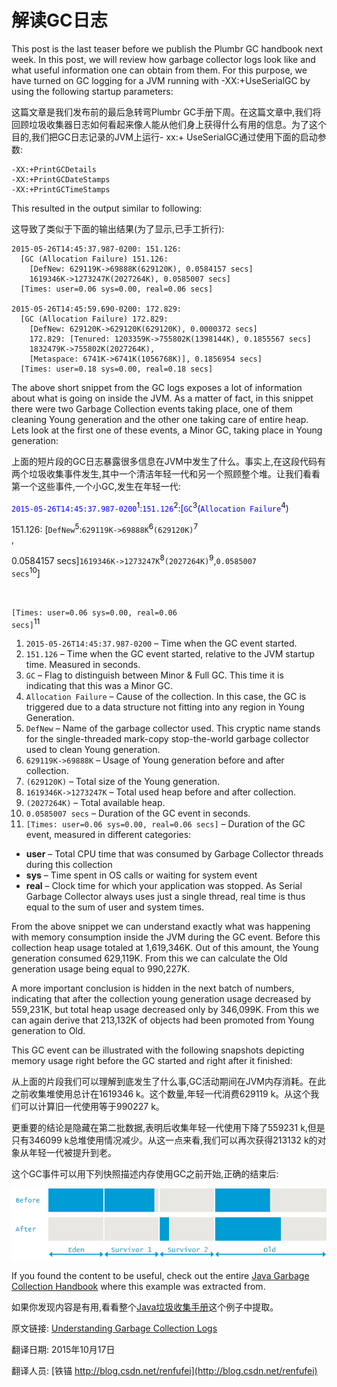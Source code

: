 解读GC日志
==


This post is the last teaser before we publish the Plumbr GC handbook next week. In this post, we will review how garbage collector logs look like and what useful information one can obtain from them. For this purpose, we have turned on GC logging for a JVM running with -XX:+UseSerialGC by using the following startup parameters:


这篇文章是我们发布前的最后急转弯Plumbr GC手册下周。在这篇文章中,我们将回顾垃圾收集器日志如何看起来像人能从他们身上获得什么有用的信息。为了这个目的,我们把GC日志记录的JVM上运行- xx:+ UseSerialGC通过使用下面的启动参数:


	-XX:+PrintGCDetails
	-XX:+PrintGCDateStamps
	-XX:+PrintGCTimeStamps

This resulted in the output similar to following:

这导致了类似于下面的输出结果(为了显示,已手工折行):

	2015-05-26T14:45:37.987-0200: 151.126: 
	  [GC (Allocation Failure) 151.126:
	    [DefNew: 629119K->69888K(629120K), 0.0584157 secs]
	    1619346K->1273247K(2027264K), 0.0585007 secs] 
	  [Times: user=0.06 sys=0.00, real=0.06 secs]

	2015-05-26T14:45:59.690-0200: 172.829: 
	  [GC (Allocation Failure) 172.829: 
	    [DefNew: 629120K->629120K(629120K), 0.0000372 secs]
	    172.829: [Tenured: 1203359K->755802K(1398144K), 0.1855567 secs]
	    1832479K->755802K(2027264K),
	    [Metaspace: 6741K->6741K(1056768K)], 0.1856954 secs]
	  [Times: user=0.18 sys=0.00, real=0.18 secs]


The above short snippet from the GC logs exposes a lot of information about what is going on inside the JVM. As a matter of fact, in this snippet there were two Garbage Collection events taking place, one of them cleaning Young generation and the other one taking care of entire heap. Lets look at the first one of these events, a Minor GC, taking place in Young generation:

上面的短片段的GC日志暴露很多信息在JVM中发生了什么。事实上,在这段代码有两个垃圾收集事件发生,其中一个清洁年轻一代和另一个照顾整个堆。让我们看看第一个这些事件,一个小GC,发生在年轻一代:


<p style="color:blue"><code>2015-05-26T14:45:37.987-0200</code><sup style="color:black;">1</sup>:<code>151.126</code><sup style="color:black;">2</sup>:[<code>GC</code><sup style="color:black;">3</sup>(<code>Allocation Failure</code><sup style="color:black;">4</sup>) 

151.126: [<code>DefNew</code><sup style="color:black;">5</sup>:<code>629119K-&gt;69888K</code><sup style="color:black;">6</sup><code>(629120K)</code><sup style="color:black;">7</sup><br/>, 

 0.0584157 secs]<code>1619346K-&gt;1273247K</code><sup style="color:black;">8</sup><code>(2027264K)</code><sup style="color:black;">9</sup>,<code>0.0585007 secs</code><sup style="color:black;">10</sup>]<code>

[Times: user=0.06 sys=0.00, real=0.06 secs]</code><sup style="color:black;">11</sup></p>


1. `2015-05-26T14:45:37.987-0200` – Time when the GC event started.
1. `151.126` – Time when the GC event started, relative to the JVM startup time. Measured in seconds.
1. `GC` – Flag to distinguish between Minor & Full GC. This time it is indicating that this was a Minor GC.
1. `Allocation Failure` – Cause of the collection. In this case, the GC is triggered due to a data structure not fitting into any region in Young Generation.
1. `DefNew` – Name of the garbage collector used. This cryptic name stands for the single-threaded mark-copy stop-the-world garbage collector used to clean Young generation.
1. `629119K->69888K` – Usage of Young generation before and after collection.
1. `(629120K)` – Total size of the Young generation.
1. `1619346K->1273247K` – Total used heap before and after collection.
1. `(2027264K)` – Total available heap.
1. `0.0585007 secs` – Duration of the GC event in seconds.
1. `[Times: user=0.06 sys=0.00, real=0.06 secs]` – Duration of the GC event, measured in different categories:
 - **user** – Total CPU time that was consumed by Garbage Collector threads during this collection
 - **sys** – Time spent in OS calls or waiting for system event
 - **real** – Clock time for which your application was stopped. As Serial Garbage Collector always uses just a single thread, real time is thus equal to the sum of user and system times.


From the above snippet we can understand exactly what was happening with memory consumption inside the JVM during the GC event. Before this collection heap usage totaled at 1,619,346K. Out of this amount, the Young generation consumed 629,119K. From this we can calculate the Old generation usage being equal to 990,227K.

A more important conclusion is hidden in the next batch of numbers, indicating that after the collection young generation usage decreased by 559,231K, but total heap usage decreased only by 346,099K. From this we can again derive that 213,132K of objects had been promoted from Young generation to Old.

This GC event can be illustrated with the following snapshots depicting memory usage right before the GC started and right after it finished:


从上面的片段我们可以理解到底发生了什么事,GC活动期间在JVM内存消耗。在此之前收集堆使用总计在1619346 k。这个数量,年轻一代消费629119 k。从这个我们可以计算旧一代使用等于990227 k。

更重要的结论是隐藏在第二批数据,表明后收集年轻一代使用下降了559231 k,但是只有346099 k总堆使用情况减少。从这一点来看,我们可以再次获得213132 k的对象从年轻一代被提升到老。

这个GC事件可以用下列快照描述内存使用GC之前开始,正确的结束后:

![](serial-gc-in-young-generation.png)

If you found the content to be useful, check out the entire [Java Garbage Collection Handbook](https://plumbr.eu/java-garbage-collection-handbook) where this example was extracted from.

如果你发现内容是有用,看看整个[Java垃圾收集手册](https://plumbr.eu/java-garbage-collection-handbook)这个例子中提取。



原文链接: [Understanding Garbage Collection Logs](https://plumbr.eu/blog/garbage-collection/understanding-garbage-collection-logs)

翻译日期: 2015年10月17日

翻译人员: [铁锚 http://blog.csdn.net/renfufei](http://blog.csdn.net/renfufei)
